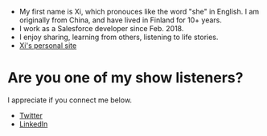 
- My first name is Xi, which pronouces like the word "she" in English. I am originally from China, and have lived in Finland for 10+ years.
- I work as a Salesforce developer since Feb. 2018.
- I enjoy sharing, learning from others, listening to life stories.
- [Xi's personal site](http://xixiao.info)

# Are you one of my show listeners?

I appreciate if you connect me below.

- [Twitter](https://twitter.com/xixiaofinland)
- [LinkedIn](https://fi.linkedin.com/in/xixiao1)

